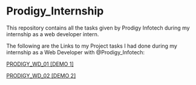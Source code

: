# Prodigy_Internship
This repository contains all the tasks given by Prodigy Infotech during my internship as a web developer intern.

The following are the Links to my Project tasks I had done during my internship as a Web Developer with @Prodigy_Infotech:

[PRODIGY_WD_01 [DEMO 1]](https://Athulkrishna026.github.io/Prodigy_Internship/PRODIGY_WD_01)

[PRODIGY_WD_02 [DEMO 2]](https://Athulkrishna026.github.io/Prodigy_Internship/PRODIGY_WD_02)
